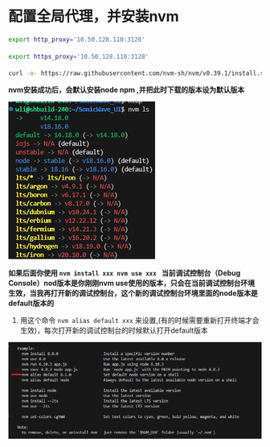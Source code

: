 # 配置全局代理，并安装nvm
``` bash
export http_proxy='10.50.128.110:3128'

export https_proxy='10.50.128.110:3128'

curl -o- https://raw.githubusercontent.com/nvm-sh/nvm/v0.39.1/install.sh | bash
```

**nvm安装成功后，会默认安装node npm ,并把此时下载的版本设为默认版本**

![Alt text](nvm.png)

**如果后面你使用 ``nvm install xxx nvm use xxx `` 当前调试控制台（Debug Console）nod版本是你刚刚nvm use使用的版本，只会在当前调试控制台环境生效，当我再打开新的调试控制台，这个新的调试控制台环境里面的node版本是 default版本的**

1. 用这个命令 `` nvm alias default xxx `` 来设置,(有的时候需要重新打开终端才会生效)，每次打开新的调试控制台的时候默认打开default版本

![Alt text](./nvm-set-default.png)
